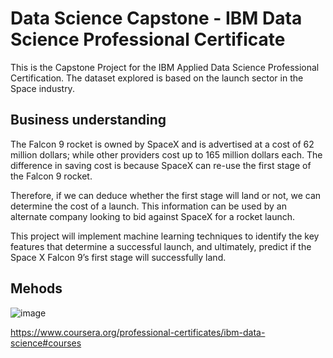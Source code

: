 # Data Science Capstone - IBM Data Science Professional Certificate

This is the Capstone Project for the IBM Applied Data Science Professional Certification. 
The dataset explored is based on the launch sector in the Space industry.

## Business understanding

The Falcon 9 rocket is owned by SpaceX and is advertised at a cost of 62 million dollars; while other providers cost up to 165 million dollars each. The difference in saving cost is because SpaceX can re-use the first stage of the Falcon 9 rocket. 

Therefore, if we can deduce whether the first stage will land or not, we can determine the cost of a launch. This information can be used by an alternate company looking to bid against SpaceX for a rocket launch. 

This project will implement machine learning techniques to identify the key features that determine a successful launch, and ultimately, predict if the Space X Falcon 9’s first stage will successfully land. 

## Mehods 

![image](https://user-images.githubusercontent.com/104997783/236653561-810b0322-40a0-40f5-b287-843c2e96ee2a.png)



https://www.coursera.org/professional-certificates/ibm-data-science#courses
